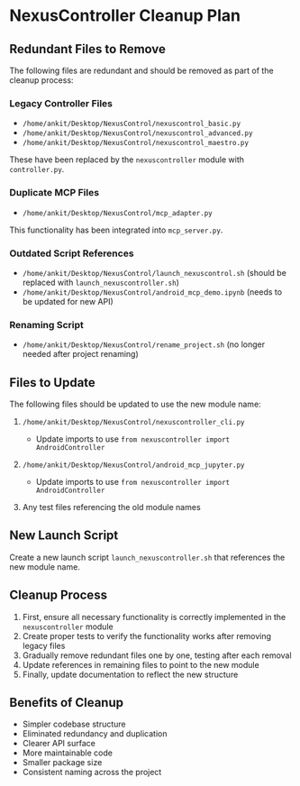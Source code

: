 # NexusController Cleanup Plan

## Redundant Files to Remove

The following files are redundant and should be removed as part of the cleanup process:

### Legacy Controller Files
- `/home/ankit/Desktop/NexusControl/nexuscontrol_basic.py`
- `/home/ankit/Desktop/NexusControl/nexuscontrol_advanced.py`
- `/home/ankit/Desktop/NexusControl/nexuscontrol_maestro.py`

These have been replaced by the `nexuscontroller` module with `controller.py`.

### Duplicate MCP Files
- `/home/ankit/Desktop/NexusControl/mcp_adapter.py`

This functionality has been integrated into `mcp_server.py`.

### Outdated Script References
- `/home/ankit/Desktop/NexusControl/launch_nexuscontrol.sh` (should be replaced with `launch_nexuscontroller.sh`)
- `/home/ankit/Desktop/NexusControl/android_mcp_demo.ipynb` (needs to be updated for new API)

### Renaming Script
- `/home/ankit/Desktop/NexusControl/rename_project.sh` (no longer needed after project renaming)

## Files to Update

The following files should be updated to use the new module name:

1. `/home/ankit/Desktop/NexusControl/nexuscontroller_cli.py`
   - Update imports to use `from nexuscontroller import AndroidController`

2. `/home/ankit/Desktop/NexusControl/android_mcp_jupyter.py`
   - Update imports to use `from nexuscontroller import AndroidController`

3. Any test files referencing the old module names

## New Launch Script

Create a new launch script `launch_nexuscontroller.sh` that references the new module name.

## Cleanup Process

1. First, ensure all necessary functionality is correctly implemented in the `nexuscontroller` module
2. Create proper tests to verify the functionality works after removing legacy files
3. Gradually remove redundant files one by one, testing after each removal
4. Update references in remaining files to point to the new module
5. Finally, update documentation to reflect the new structure

## Benefits of Cleanup

- Simpler codebase structure
- Eliminated redundancy and duplication
- Clearer API surface
- More maintainable code
- Smaller package size
- Consistent naming across the project 